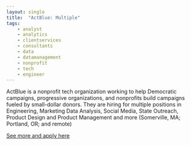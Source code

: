 ```yaml
---
layout: single
title:  "ActBlue: Multiple"
tags: 
    - analyst
    - analytics
    - clientservices
    - consultants
    - data
    - datamanagement
    - nonprofit
    - tech
    - engineer
---
```

ActBlue is a nonprofit tech organization working to help Democratic campaigns, progressive organizations, and nonprofits build campaigns fueled by small-dollar donors.
They are hiring for multiple positions in Engineering, Marketing Data Analysis, Social Media, State Outreach, Product Design and Product Management and more (Somerville, MA; Portland, OR; and remote)

[See more and apply here](https://secure.actblue.com/available-positions)
